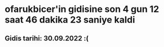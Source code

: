 # ofarukbicer'in gidisine son 4 gun 12 saat 46 dakika 23 saniye kaldi

## Gidis tarihi: 30.09.2022 :(